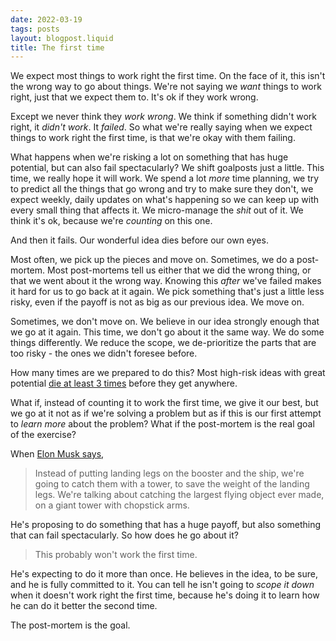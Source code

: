 ```yaml
---
date: 2022-03-19
tags: posts
layout: blogpost.liquid
title: The first time
---
```


We expect most things to work right the first time. On the face of it, this isn't the wrong way to go about things. We're not saying we _want_ things to work right, just that we expect them to. It's ok if they work wrong. 

Except we never think they _work wrong_. We think if something didn't work right, it _didn't work_. It _failed_. So what we're really saying when we expect things to work right the first time, is that we're okay with them failing. 

What happens when we're risking a lot on something that has huge potential, but can also fail spectacularly? We shift goalposts just a little. This time, we really hope it will work. We spend a lot _more_ time planning, we try to predict all the things that go wrong and try to make sure they don't, we expect weekly, daily updates on what's happening so we can keep up with every small thing that affects it. We micro-manage the _shit_ out of it. We think it's ok, because we're _counting_ on this one. 

And then it fails. Our wonderful idea dies before our own eyes. 

Most often, we pick up the pieces and move on. Sometimes, we do a post-mortem. Most post-mortems tell us either that we did the wrong thing, or that we went about it the wrong way. Knowing this _after_ we've failed makes it hard for us to go back at it again. We pick something that's just a little less risky, even if the payoff is not as big as our previous idea. We move on.

Sometimes, we don't move on. We believe in our idea strongly enough that we go at it again. This time, we don't go about it the same way. We do some things differently. We reduce the scope, we de-prioritize the parts that are too risky - the ones we didn't foresee before. 

How many times are we prepared to do this? Most high-risk ideas with great potential [die at least 3 times](https://www.amazon.com/Loonshots-Nurture-Diseases-Transform-Industries/dp/1250185963) before they get anywhere. 

What if, instead of counting it to work the first time, we give it our best, but we go at it not as if we're solving a problem but as if this is our first attempt to _learn more_ about the problem? What if the post-mortem is the real goal of the exercise?

When [Elon Musk says](https://www.youtube.com/watch?v=DxREm3s1scA),

> Instead of putting landing legs on the booster and the ship, we're going to catch them with a tower, to save the weight of the landing legs. We're talking about catching the largest flying object ever made, on a giant tower with chopstick arms.

He's proposing to do something that has a huge payoff, but also something that can fail spectacularly. So how does he go about it?

> This probably won't work the first time.

He's expecting to do it more than once. He believes in the idea, to be sure, and he is fully committed to it. You can tell he isn't going to _scope it down_ when it doesn't work right the first time, because he's doing it to learn how he can do it better the second time.

The post-mortem is the goal.